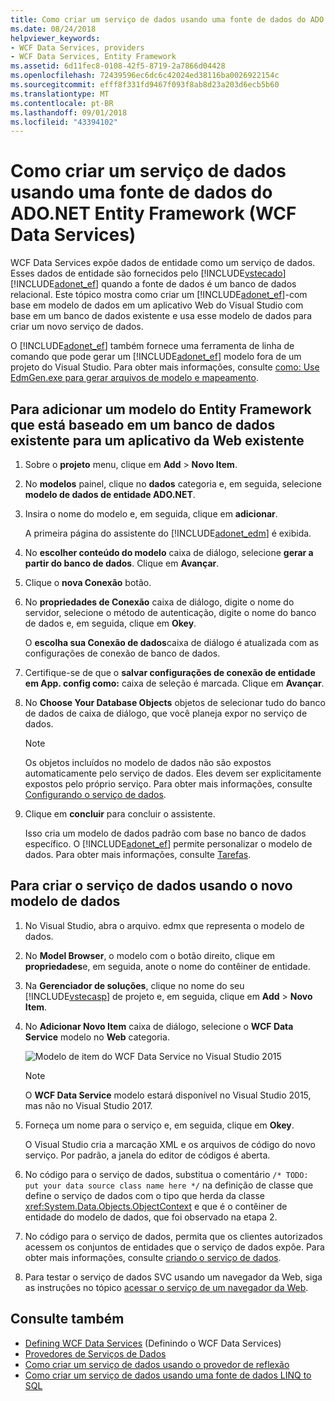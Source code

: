 ```yaml
---
title: Como criar um serviço de dados usando uma fonte de dados do ADO.NET Entity Framework (WCF Data Services)
ms.date: 08/24/2018
helpviewer_keywords:
- WCF Data Services, providers
- WCF Data Services, Entity Framework
ms.assetid: 6d11fec8-0108-42f5-8719-2a7866d04428
ms.openlocfilehash: 72439596ec6dc6c42024ed38116ba0026922154c
ms.sourcegitcommit: efff8f331fd9467f093f8ab8d23a203d6ecb5b60
ms.translationtype: MT
ms.contentlocale: pt-BR
ms.lasthandoff: 09/01/2018
ms.locfileid: "43394102"
---
```

# <a name="how-to-create-a-data-service-using-an-adonet-entity-framework-data-source-wcf-data-services"></a>Como criar um serviço de dados usando uma fonte de dados do ADO.NET Entity Framework (WCF Data Services)

WCF Data Services expõe dados de entidade como um serviço de dados. Esses dados de entidade são fornecidos pelo [!INCLUDE[vstecado](../../../../includes/vstecado-md.md)][!INCLUDE[adonet_ef](../../../../includes/adonet-ef-md.md)] quando a fonte de dados é um banco de dados relacional. Este tópico mostra como criar um [!INCLUDE[adonet_ef](../../../../includes/adonet-ef-md.md)]-com base em modelo de dados em um aplicativo Web do Visual Studio com base em um banco de dados existente e usa esse modelo de dados para criar um novo serviço de dados.

O [!INCLUDE[adonet_ef](../../../../includes/adonet-ef-md.md)] também fornece uma ferramenta de linha de comando que pode gerar um [!INCLUDE[adonet_ef](../../../../includes/adonet-ef-md.md)] modelo fora de um projeto do Visual Studio. Para obter mais informações, consulte [como: Use EdmGen.exe para gerar arquivos de modelo e mapeamento](../../../../docs/framework/data/adonet/ef/how-to-use-edmgen-exe-to-generate-the-model-and-mapping-files.md).

## <a name="to-add-an-entity-framework-model-that-is-based-on-an-existing-database-to-an-existing-web-application"></a>Para adicionar um modelo do Entity Framework que está baseado em um banco de dados existente para um aplicativo da Web existente

1. Sobre o **projeto** menu, clique em **Add** > **Novo Item**.

2. No **modelos** painel, clique no **dados** categoria e, em seguida, selecione **modelo de dados de entidade ADO.NET**.

3. Insira o nome do modelo e, em seguida, clique em **adicionar**.

     A primeira página do assistente do [!INCLUDE[adonet_edm](../../../../includes/adonet-edm-md.md)] é exibida.

4. No **escolher conteúdo do modelo** caixa de diálogo, selecione **gerar a partir do banco de dados**. Clique em **Avançar**.

5. Clique o **nova Conexão** botão.

6. No **propriedades de Conexão** caixa de diálogo, digite o nome do servidor, selecione o método de autenticação, digite o nome do banco de dados e, em seguida, clique em **Okey**.

     O **escolha sua Conexão de dados**caixa de diálogo é atualizada com as configurações de conexão de banco de dados.

7. Certifique-se de que o **salvar configurações de conexão de entidade em App. config como:** caixa de seleção é marcada. Clique em **Avançar**.

8. No **Choose Your Database Objects** objetos de selecionar tudo do banco de dados de caixa de diálogo, que você planeja expor no serviço de dados.

    > [!NOTE]
    > Os objetos incluídos no modelo de dados não são expostos automaticamente pelo serviço de dados. Eles devem ser explicitamente expostos pelo próprio serviço. Para obter mais informações, consulte [Configurando o serviço de dados](../../../../docs/framework/data/wcf/configuring-the-data-service-wcf-data-services.md).

9. Clique em **concluir** para concluir o assistente.

     Isso cria um modelo de dados padrão com base no banco de dados específico. O [!INCLUDE[adonet_ef](../../../../includes/adonet-ef-md.md)] permite personalizar o modelo de dados. Para obter mais informações, consulte [Tarefas](https://msdn.microsoft.com/library/7166f1f1-4de8-4bd4-86b5-5e20a2ebaccb).

## <a name="to-create-the-data-service-by-using-the-new-data-model"></a>Para criar o serviço de dados usando o novo modelo de dados

1. No Visual Studio, abra o arquivo. edmx que representa o modelo de dados.

2. No **Model Browser**, o modelo com o botão direito, clique em **propriedades**e, em seguida, anote o nome do contêiner de entidade.

3. Na **Gerenciador de soluções**, clique no nome do seu [!INCLUDE[vstecasp](../../../../includes/vstecasp-md.md)] de projeto e, em seguida, clique em **Add** > **Novo Item**.

4. No **Adicionar Novo Item** caixa de diálogo, selecione o **WCF Data Service** modelo no **Web** categoria.

   ![Modelo de item do WCF Data Service no Visual Studio 2015](media/wcf-data-service-item-template.png)

   > [!NOTE]
   > O **WCF Data Service** modelo estará disponível no Visual Studio 2015, mas não no Visual Studio 2017.

5. Forneça um nome para o serviço e, em seguida, clique em **Okey**.

     O Visual Studio cria a marcação XML e os arquivos de código do novo serviço. Por padrão, a janela do editor de códigos é aberta.

6. No código para o serviço de dados, substitua o comentário `/* TODO: put your data source class name here */` na definição de classe que define o serviço de dados com o tipo que herda da classe <xref:System.Data.Objects.ObjectContext> e que é o contêiner de entidade do modelo de dados, que foi observado na etapa 2.

7. No código para o serviço de dados, permita que os clientes autorizados acessem os conjuntos de entidades que o serviço de dados expõe. Para obter mais informações, consulte [criando o serviço de dados](../../../../docs/framework/data/wcf/creating-the-data-service.md).

8. Para testar o serviço de dados SVC usando um navegador da Web, siga as instruções no tópico [acessar o serviço de um navegador da Web](../../../../docs/framework/data/wcf/accessing-the-service-from-a-web-browser-wcf-data-services-quickstart.md).

## <a name="see-also"></a>Consulte também

- [Defining WCF Data Services](../../../../docs/framework/data/wcf/defining-wcf-data-services.md) (Definindo o WCF Data Services)
- [Provedores de Serviços de Dados](../../../../docs/framework/data/wcf/data-services-providers-wcf-data-services.md)
- [Como criar um serviço de dados usando o provedor de reflexão](../../../../docs/framework/data/wcf/create-a-data-service-using-rp-wcf-data-services.md)
- [Como criar um serviço de dados usando uma fonte de dados LINQ to SQL](../../../../docs/framework/data/wcf/create-a-data-service-using-linq-to-sql-wcf.md)